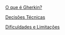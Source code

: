 [O que é Gherkin?](./gherkin)

[Decisões Técnicas](./decisoes)

[Dificuldades e Limitações](./dificuldade)
